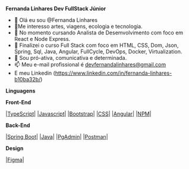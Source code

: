 __Fernanda Linhares Dev FullStack Júnior__

- 👋 Olá eu sou @Fernanda Linhares
- 👀Me interesso artes, viagens, ecologia e tecnologia.
- 🌱 No momento cursando Analista de Desemvolvimento com foco em React e Node Express.
- 🌱 Finalizei o curso  Full Stack com foco em  HTML, CSS, Dom, Json, Spring, Sql, Java, Angular, FullCycle, DevOps, Docker, Virtualization.
- 💞️ Sou pró-ativa, comunicativa e determinada.
- 📫 Meu e-mail profissional é devfernandalinhares@gmail.com
-  E meu Linkedin (https://www.linkedin.com/in/fernanda-linhares-b10ba32b/)

  __Linguagens__

__Front-End__

|[TypeScript](https://www.typescriptlang.org/)|
|[Javascript](https://developer.mozilla.org/pt-BR/docs/Web/JavaScript)|
|[Bootstrap](https://getbootstrap.com/)|
|[CSS](https://developer.mozilla.org/pt-BR/docs/Web/CSS)|
|[Angular](https://angular.io/cli/generate#guard-command)|
|[NPM](https://www.npmjs.com/package/ngx-toastr)|


__Back-End__
  
|[Spring Boot](https://spring.io/projects/spring-boot)| 
|[Java](https://www.java.com/pt-BR/)| 
|[PgAdmin](https://www.pgadmin.org/)|
|[Postman](https://www.postman.com/)| 
  

__Design__

|[Figma](https://www.figma.com/)|




